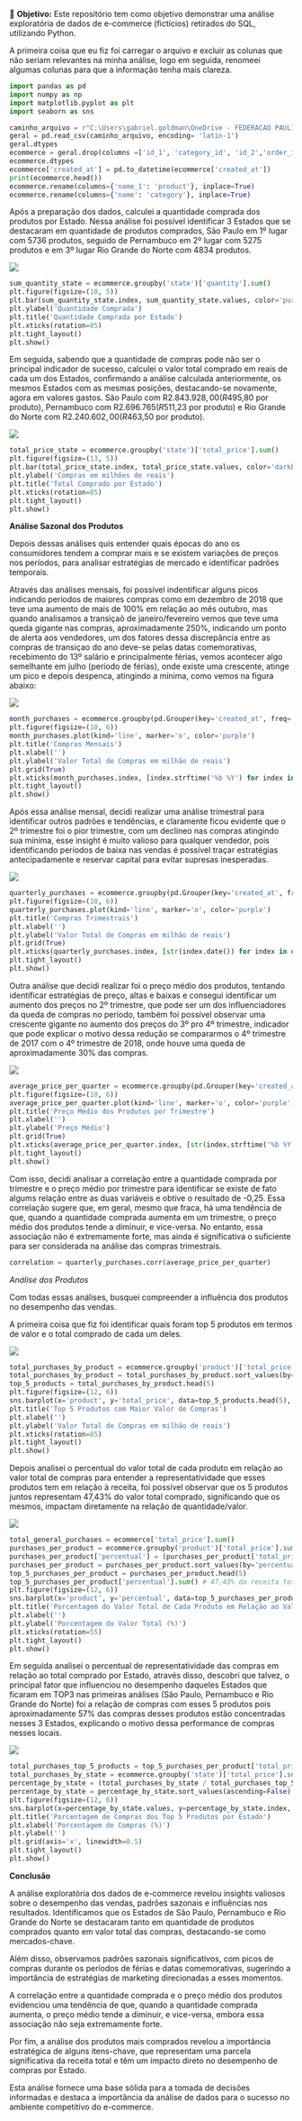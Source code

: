 🎯 **Objetivo:**
Este repositório tem como objetivo demonstrar uma análise exploratória de dados de e-commerce (fictícios) retirados do SQL, utilizando Python.

A primeira coisa que eu fiz foi carregar o arquivo e excluir as colunas que não seriam relevantes na minha análise, logo em seguida, renomeei algumas colunas para que a informação tenha mais clareza.

```python
import pandas as pd
import numpy as np
import matplotlib.pyplot as plt
import seaborn as sns

caminho_arquivo = r"C:\Users\gabriel.goldman\OneDrive - FEDERACAO PAULISTA DE FUTEBOL\Área de Trabalho\Python\Ecommerce\SQL_Ecommerce.csv"
geral = pd.read_csv(caminho_arquivo, encoding= 'latin-1')
geral.dtypes
ecommerce = geral.drop(columns =['id_1', 'category_id', 'id_2','order_id', 'product_id','id_3','id_4','created_at_1','additionals' ] )
ecommerce.dtypes
ecommerce['created_at'] = pd.to_datetime(ecommerce['created_at'])
print(ecommerce.head())
ecommerce.rename(columns={'name_1': 'product'}, inplace=True)
ecommerce.rename(columns={'name': 'category'}, inplace=True)
```
Após a preparação dos dados, calculei a quantidade comprada dos produtos por Estado. Nessa análise foi possível identificar 3 Estados que se destacaram em quantidade de produtos comprados, São Paulo em 1º lugar com 5736 produtos, seguido de Pernambuco em 2º lugar com 5275 produtos e em 3º lugar Rio Grande do Norte com 4834 produtos.

![](https://github.com/GabrielTavaresGoldman/Analise-Ecommerce/blob/GabrielTavaresGoldman-patch-1/qtdde%20comprada%20p%20estado.png?raw=true)

```python
sum_quantity_state = ecommerce.groupby('state')['quantity'].sum()
plt.figure(figsize=(10, 5))
plt.bar(sum_quantity_state.index, sum_quantity_state.values, color='purple')
plt.ylabel('Quantidade Comprada')
plt.title('Quantidade Comprada por Estado')
plt.xticks(rotation=85)
plt.tight_layout()
plt.show()
```

Em seguida, sabendo que a quantidade de compras pode não ser o principal indicador de sucesso, calculei o valor total comprado em reais de cada um dos Estados, confirmando a análise calculada anteriormente, os mesmos Estados com as mesmas posições, destacando-se novamente, agora em valores gastos. São Paulo com R$2.843.928,00 (R$495,80 por produto), Pernambuco com R$2.696.765 (R$511,23 por produto) e Rio Grande do Norte com R$2.240.602,00 (R$463,50 por produto).

![](https://github.com/GabrielTavaresGoldman/Analise-Ecommerce/blob/GabrielTavaresGoldman-patch-1/total%20com%20por%20estado.png?raw=true)

```python
total_price_state = ecommerce.groupby('state')['total_price'].sum()
plt.figure(figsize=(13, 5))
plt.bar(total_price_state.index, total_price_state.values, color='darkblue')
plt.ylabel('Compras em milhões de reais')
plt.title('Total Comprado por Estado')
plt.xticks(rotation=85)
plt.tight_layout()
plt.show()
```

**Análise Sazonal dos Produtos**

Depois dessas análises quis entender quais épocas do ano os consumidores tendem a comprar mais e se existem variações de preços nos períodos, para analisar estratégias de mercado e identificar padrões temporais.

Através das análises mensais, foi possível indentificar alguns picos indicando períodos de maiores compras como em dezembro de 2018 que teve uma aumento de mais de 100% em relação ao mês outubro, mas quando analisamos a transiçaõ de janeiro/fevereiro vemos que teve uma queda gigante nas compras, aproximadamente 250%, indicando um ponto de alerta aos vendedores, um dos fatores dessa discrepância entre as compras de transiçao do ano deve-se pelas datas comemorativas, recebimento do 13º salário e principalmente férias, vemos acontecer algo semelhante em julho (período de férias), onde existe uma crescente, atinge um pico e depois despenca, atingindo a mínima, como vemos na figura abaixo:

![](https://github.com/GabrielTavaresGoldman/Analise-Ecommerce/blob/GabrielTavaresGoldman-patch-1/compras%20mensais.png?raw=true)

```python
month_purchases = ecommerce.groupby(pd.Grouper(key='created_at', freq='M'))['total_price'].sum()
plt.figure(figsize=(10, 6))
month_purchases.plot(kind='line', marker='o', color='purple')
plt.title('Compras Mensais')
plt.xlabel('')
plt.ylabel('Valor Total de Compras em milhão de reais')
plt.grid(True)
plt.xticks(month_purchases.index, [index.strftime('%b %Y') for index in month_purchases.index], rotation=45)
plt.tight_layout()
plt.show()
```

Após essa análise mensal, decidi realizar uma análise trimestral para identificar outros padrões e tendências, e claramente ficou evidente que o 2º trimestre foi o pior trimestre, com um declíneo nas compras atingindo sua mínima, esse insight é muito valioso para qualquer vendedor, pois identificando períodos de baixa nas vendas é possível traçar estratégias antecipadamente e reservar capital para evitar supresas inesperadas. 

![](https://github.com/GabrielTavaresGoldman/Analise-Ecommerce/blob/GabrielTavaresGoldman-patch-1/compras%20trimestrais.png?raw=true)

```python
quarterly_purchases = ecommerce.groupby(pd.Grouper(key='created_at', freq='Q'))['total_price'].sum()
plt.figure(figsize=(10, 6))
quarterly_purchases.plot(kind='line', marker='o', color='purple')
plt.title('Compras Trimestrais')
plt.xlabel('')
plt.ylabel('Valor Total de Compras em milhão de reais')
plt.grid(True)
plt.xticks(quarterly_purchases.index, [str(index.date()) for index in quarterly_purchases.index], rotation=45)
plt.tight_layout()
plt.show()
```

Outra análise que decidi realizar foi o preço médio dos produtos, tentando identificar estratégias de preço, altas e baixas e consegui identificar um aumento dos preços no 2º trimestre, que pode ser um dos influenciadores da queda de compras no período, também foi possível observar uma crescente gigante no aumento dos preços do 3º pro 4º trimestre, indicador que pode explicar o motivo dessa redução se compararmos o 4º trimestre de 2017 com o 4º trimestre de 2018, onde houve uma queda de aproximadamente 30% das compras.

![](https://github.com/GabrielTavaresGoldman/Analise-Ecommerce/blob/GabrielTavaresGoldman-patch-1/pre%C3%A7o%20m%C3%A9dio%20dos%20produtos%20por%20trimestre.png?raw=true)

```python
average_price_per_quarter = ecommerce.groupby(pd.Grouper(key='created_at', freq='Q'))['price'].mean()
plt.figure(figsize=(10, 6))
average_price_per_quarter.plot(kind='line', marker='o', color='purple')
plt.title('Preço Médio dos Produtos por Trimestre')
plt.xlabel('')
plt.ylabel('Preço Médio')
plt.grid(True)
plt.xticks(average_price_per_quarter.index, [str(index.strftime('%b %Y')) for index in average_price_per_quarter.index], rotation=45)
plt.tight_layout()
plt.show()
```

Com isso, decidi analisar a correlação entre a quantidade comprada por trimestre e o preço médio por trimestre para identificar se existe de fato algums relação entre as duas variáveis e obtive o resultado de -0,25. Essa correlação sugere que, em geral, mesmo que fraca, há uma tendência de que, quando a quantidade comprada aumenta em um trimestre, o preço médio dos produtos tende a diminuir, e vice-versa. No entanto, essa associação não é extremamente forte, mas ainda é significativa o suficiente para ser considerada na análise das compras trimestrais.

```python
correlation = quarterly_purchases.corr(average_price_per_quarter)
```

*Análise dos Produtos*

Com todas essas análises, busquei compreender a influência dos produtos no desempenho das vendas.

A primeira coisa que fiz foi identificar quais foram top 5 produtos em termos de valor e o total comprado de cada um deles.

![](https://github.com/GabrielTavaresGoldman/Analise-Ecommerce/blob/GabrielTavaresGoldman-patch-1/top%205%20com%20maior%20valorde%20compra.png?raw=true)

```python
total_purchases_by_product = ecommerce.groupby('product')['total_price'].sum().reset_index()
total_purchases_by_product = total_purchases_by_product.sort_values(by='total_price', ascending=False)
top_5_products = total_purchases_by_product.head(5)
plt.figure(figsize=(12, 6))
sns.barplot(x='product', y='total_price', data=top_5_products.head(5), palette='viridis')
plt.title('Top 5 Produtos com Maior Valor de Compras')
plt.xlabel('')
plt.ylabel('Valor Total de Compras em milhão de reais')
plt.xticks(rotation=85)
plt.tight_layout()
plt.show()
```

Depois analisei o percentual do valor total de cada produto em relação ao valor total de compras para entender a representatividade que esses produtos tem em relação à receita, foi possível observar que os 5 produtos juntos representam 47,43% do valor total comprado, significando que os mesmos, impactam diretamente na relação de quantidade/valor. 

![](https://github.com/GabrielTavaresGoldman/Analise-Ecommerce/blob/GabrielTavaresGoldman-patch-1/%25%20valor%20total%20do%20produto%20x%20geral.png?raw=true)

```python
total_general_purchases = ecommerce['total_price'].sum()
purchases_per_product = ecommerce.groupby('product')['total_price'].sum().reset_index()
purchases_per_product['percentual'] = (purchases_per_product['total_price'] / total_general_purchases) * 100
purchases_per_product = purchases_per_product.sort_values(by='percentual', ascending=False)
top_5_purchases_per_product = purchases_per_product.head(5)
top_5_purchases_per_product['percentual'].sum() # 47,43% da receita total se concentra nesses produtos
plt.figure(figsize=(12, 6))
sns.barplot(x='product', y='percentual', data=top_5_purchases_per_product, palette='viridis')
plt.title('Porcentagem do Valor Total de Cada Produto em Relação ao Valor Total Geral de Compras')
plt.xlabel('')
plt.ylabel('Porcentagem do Valor Total (%)')
plt.xticks(rotation=55)
plt.tight_layout()
plt.show()
```

Em seguida analisei o percentual de representatividade das compras em relação ao total comprado por Estado, através disso, descobri que talvez, o principal fator que influenciou no desempenho daqueles Estados que ficaram em TOP3 nas primeiras análises (São Paulo, Pernambuco e Rio Grande do Norte) foi a relação de compras com esses 5 produtos pois aproximadamente 57% das compras desses produtos estão concentradas nesses 3 Estados, explicando o motivo dessa performance de compras nesses locais.

![](https://github.com/GabrielTavaresGoldman/Analise-Ecommerce/blob/GabrielTavaresGoldman-patch-1/%25%20compras%20top%205%20por%20estado.png?raw=true)

```python
total_purchases_top_5_products = top_5_purchases_per_product['total_price'].sum()
total_purchases_by_state = ecommerce.groupby('state')['total_price'].sum()
percentage_by_state = (total_purchases_by_state / total_purchases_top_5_products) * 100
percentage_by_state = percentage_by_state.sort_values(ascending=False)
plt.figure(figsize=(12, 6))
sns.barplot(x=percentage_by_state.values, y=percentage_by_state.index, palette='viridis')
plt.title('Porcentagem de Compras dos Top 5 Produtos por Estado')
plt.xlabel('Porcentagem de Compras (%)')
plt.ylabel('')
plt.grid(axis='x', linewidth=0.5)  
plt.tight_layout()
plt.show()
```

**Conclusão**

A análise exploratória dos dados de e-commerce revelou insights valiosos sobre o desempenho das vendas, padrões sazonais e influências nos resultados. Identificamos que os Estados de São Paulo, Pernambuco e Rio Grande do Norte se destacaram tanto em quantidade de produtos comprados quanto em valor total das compras, destacando-se como mercados-chave.

Além disso, observamos padrões sazonais significativos, com picos de compras durante os períodos de férias e datas comemorativas, sugerindo a importância de estratégias de marketing direcionadas a esses momentos.

A correlação entre a quantidade comprada e o preço médio dos produtos evidenciou uma tendência de que, quando a quantidade comprada aumenta, o preço médio tende a diminuir, e vice-versa, embora essa associação não seja extremamente forte.

Por fim, a análise dos produtos mais comprados revelou a importância estratégica de alguns itens-chave, que representam uma parcela significativa da receita total e têm um impacto direto no desempenho de compras por Estado.

Esta análise fornece uma base sólida para a tomada de decisões informadas e destaca a importância da análise de dados para o sucesso no ambiente competitivo do e-commerce.


